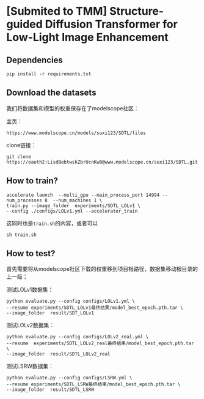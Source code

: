 

# [Submited to TMM] Structure-guided Diffusion Transformer for Low-Light Image Enhancement

## Dependencies

```
pip install -r requirements.txt
````

## Download the datasets

我们将数据集和模型的权重保存在了modelscope社区：

主页：

```
https://www.modelscope.cn/models/suxi123/SDTL/files
```

clone链接：

```
git clone https://oauth2:LisdBebtwskZbrUcnKw8@www.modelscope.cn/suxi123/SDTL.git
```

## How to train?

```
accelerate launch  --multi_gpu --main_process_port 14994 --num_processes 8  --num_machines 1 \
train.py --image_folder  experiments/SDTL_LOLv1 \
--config ./configs/LOLv1.yml --accelerator_train
```

这同时也是`train.sh`的内容，或者可以

```
sh train.sh
```

## How to test?

首先需要将从modelscope社区下载的权重移到项目根路径，数据集移动根目录的上一级；

测试LOLv1数据集：

```
python evaluate.py --config configs/LOLv1.yml \
--resume experiments/SDTL_LOLv1最终结果/model_best_epoch.pth.tar \
--image_folder  result/SDT_LOLv1
```

测试LOLv2数据集：

```
python evaluate.py --config configs/LOLv2_real.yml \
--resume  experiments/SDTL_LOLv2_real最终结果/model_best_epoch.pth.tar \
--image_folder  result/SDTL_LOLv2_real 
```

测试LSRW数据集：

```
python evaluate.py --config configs/LSRW.yml \
--resume experiments/SDTL_LSRW最终结果/model_best_epoch.pth.tar \
--image_folder  result/SDTL_LSRW 
```